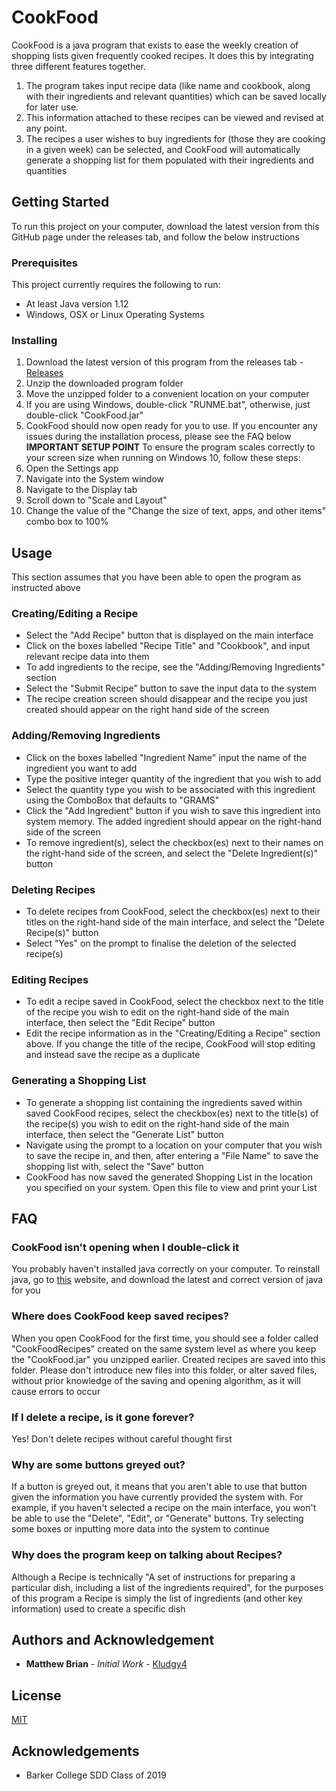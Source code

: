 # CookFood

CookFood is a java program that exists to ease the weekly creation of shopping lists given frequently cooked recipes.
It does this by integrating three different features together. 
1. The program takes input recipe data  (like name and cookbook, along with their ingredients and relevant quantities) which can be saved locally for later use. 
2. This information attached to these recipes can be viewed and revised  at any point. 
3. The recipes a user wishes to buy ingredients for (those they are cooking in a given week) can be selected, and CookFood will automatically generate a shopping list for them populated with their ingredients and quantities 

## Getting Started
To run this project on your computer, download the latest version from this GitHub page under the releases tab, and follow the below instructions
### Prerequisites
This project currently requires the following to run:

* At least Java version 1.12
* Windows, OSX or Linux Operating Systems

### Installing
1. Download the latest version of this program from the releases tab - [Releases](https://github.com/Kludgy4/CookFood2019/releases)
2. Unzip the downloaded program folder
3. Move the unzipped folder to a convenient location on your computer
4. If you are using Windows, double-click "RUNME.bat", otherwise, just double-click "CookFood.jar"
5. CookFood should now open ready for you to use. If you encounter any issues during the installation process, please see the FAQ below
**IMPORTANT SETUP POINT**
To ensure the program scales correctly to your screen size when running on Windows 10, follow these steps:
1. Open the Settings app
2. Navigate into the System window
3. Navigate to the Display tab
4. Scroll down to "Scale and Layout"
5. Change the value of the "Change the size of text, apps, and other items" combo box to 100%

## Usage
This section assumes that you have been able to open the program as instructed above
### Creating/Editing a Recipe
* Select the "Add Recipe" button that is displayed on the main interface
* Click on the boxes labelled "Recipe Title" and "Cookbook", and input relevant recipe data into them
* To add ingredients to the recipe, see the "Adding/Removing Ingredients" section
* Select the "Submit Recipe" button to save the input data to the system
* The recipe creation screen should disappear and the recipe you just created should appear on the right hand side of the screen

### Adding/Removing Ingredients
* Click on the boxes labelled "Ingredient Name" input the name of the ingredient you want to add
* Type the positive integer quantity of the ingredient that you wish to add
* Select the quantity type you wish to be associated with this ingredient using the ComboBox that defaults to "GRAMS"
* Click the "Add Ingredient" button if you wish to save this ingredient into system memory. The added ingredient should appear on the right-hand side of the screen
* To remove ingredient(s), select the checkbox(es) next to their names on the right-hand side of the screen, and select the "Delete Ingredient(s)" button

### Deleting Recipes
* To delete recipes from CookFood, select the checkbox(es) next to their titles on the right-hand side of the main interface, and select the "Delete Recipe(s)" button
* Select "Yes" on the prompt to finalise the deletion of the selected recipe(s)

### Editing Recipes
* To edit a recipe saved in CookFood, select the checkbox next to the title of the recipe you wish to edit on the right-hand side of the main interface, then select the "Edit Recipe" button
* Edit the recipe information as in the "Creating/Editing a Recipe" section above. If you change the title of the recipe, CookFood will stop editing and instead save the recipe as a duplicate

### Generating a Shopping List
* To generate a shopping list containing the ingredients saved within saved CookFood recipes, select the checkbox(es) next to the title(s) of the recipe(s) you wish to edit on the right-hand side of the main interface, then select the "Generate List" button
* Navigate using the prompt to a location on your computer that you wish to save the recipe in, and then, after entering a "File Name" to save the shopping list with, select the "Save" button
* CookFood has now saved the generated Shopping List in the location you specified on your system. Open this file to view and print your List

## FAQ
### CookFood isn't opening when I double-click it
You probably haven't installed java correctly on your computer. To reinstall java, go to [this](https://www.oracle.com/technetwork/java/javase/downloads/jdk8-downloads-2133151.html) website, and download the latest and correct version of java for you

### Where does CookFood keep saved recipes?
When you open CookFood for the first time, you should see a folder called "CookFoodRecipes" created on the same system level as where you keep the "CookFood.jar" you unzipped earlier. Created recipes are saved into this folder. Please don't introduce new files into this folder, or alter saved files, without prior knowledge of the saving and opening algorithm, as it will cause errors to occur

### If I delete a recipe, is it gone forever?
Yes! Don't delete recipes without careful thought first

### Why are some buttons greyed out?
If a button is greyed out, it means that you aren't able to use that button given the information you have currently provided the system with. For example, if you haven't selected a recipe on the main interface, you won't be able to use the "Delete", "Edit", or "Generate" buttons. Try selecting some boxes or inputting more data into the system to continue

### Why does the program keep on talking about Recipes?
Although a Recipe is technically "A set of instructions for preparing a particular dish, including a list of the ingredients required", for the purposes of this program a Recipe is simply the list of ingredients (and other key information) used to create a specific dish

## Authors and Acknowledgement
* **Matthew Brian** - *Initial Work* - [Kludgy4](https://github.com/Kludgy4)

## License
[MIT](https://choosealicense.com/licenses/mit/)

## Acknowledgements
* Barker College SDD Class of 2019
